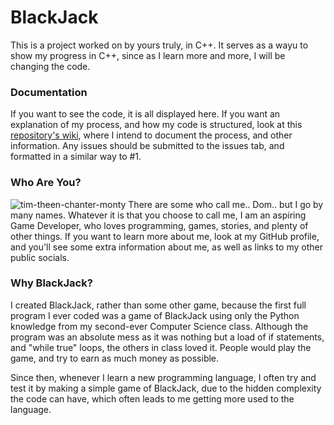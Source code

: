 # BlackJack
This is a project worked on by yours truly, in C++. It serves as a wayu to show my progress in C++, since as I learn more and more, I will be changing the code.

### Documentation
If you want to see the code, it is all displayed here. If you want an explanation of my process, and how my code is structured, look at this [repository's wiki](https://github.com/DomThe-Dev/BlackJack/wiki), where I intend to document the process, and other information.
Any issues should be submitted to the issues tab, and formatted in a similar way to #1.

### Who Are You?
![tim-theen-chanter-monty](https://github.com/DomThe-Dev/BlackJack/assets/122572944/6615b4b6-e39a-4480-9e7d-4e1c253596b6)
There are some who call me.. Dom.. but I go by many names. Whatever it is that you choose to call me, I am an aspiring Game Developer, who loves programming, games, stories, and plenty of other things. If you want to learn more about me, look at my GitHub profile, and you'll see some extra information about me, as well as links to my other public socials.

### Why BlackJack?
I created BlackJack, rather than some other game, because the first full program I ever coded was a game of BlackJack using only the Python knowledge from my second-ever Computer Science class. Although the program was an absolute mess as it was nothing but a load of if statements, and "while true" loops, the others in class loved it. People would play the game, and try to earn as much money as possible.

Since then, whenever I learn a new programming language, I often try and test it by making a simple game of BlackJack, due to the hidden complexity the code can have, which often leads to me getting more used to the language.
